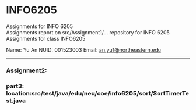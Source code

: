 # INFO6205
Assignments for INFO 6205<br>
Assignments report on src/Assignment1/...
repository for INFO 6205
Assignments for class INFO6205

Name: Yu An
NUID: 001523003
Email: an.yu1@northeastern.edu

***
### Assignment2:
### part3: location:src/test/java/edu/neu/coe/info6205/sort/SortTimerTest.java
